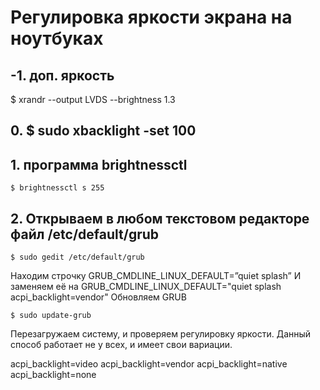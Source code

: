 # Регулировка яркости экрана на ноутбуках

## -1. доп. яркость
$ xrandr --output LVDS --brightness 1.3

## 0. $ sudo xbacklight -set 100

## 1. программа brightnessctl
```
$ brightnessctl s 255
```

## 2. Открываем в любом текстовом редакторе файл /etc/default/grub
```
$ sudo gedit /etc/default/grub
```
Находим строчку
GRUB_CMDLINE_LINUX_DEFAULT=”quiet splash”
И заменяем её на
GRUB_CMDLINE_LINUX_DEFAULT="quiet splash acpi_backlight=vendor"
Обновляем GRUB
```
$ sudo update-grub
```
Перезагружаем систему, и проверяем регулировку яркости.
Данный способ работает не у всех, и имеет свои вариации.

acpi_backlight=video
acpi_backlight=vendor
acpi_backlight=native
acpi_backlight=none